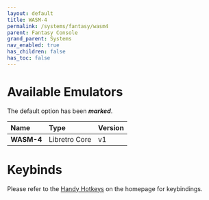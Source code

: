 ```yaml
---
layout: default
title: WASM-4
permalink: /systems/fantasy/wasm4
parent: Fantasy Console
grand_parent: Systems
nav_enabled: true
has_children: false
has_toc: false
---
```


# Available Emulators

The default option has been ***marked***.

| Name                   | Type             | Version           |
|:-----------------------|:-----------------|:------------------|
| **WASM-4**             | Libretro Core    | v1                |


# Keybinds 

Please refer to the [Handy Hotkeys](/#handyhotkeys) on the homepage for keybindings.